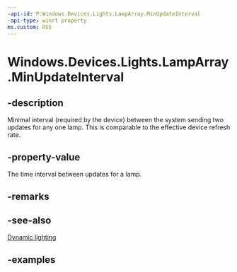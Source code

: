 ```yaml
---
-api-id: P:Windows.Devices.Lights.LampArray.MinUpdateInterval
-api-type: winrt property
ms.custom: RS5
---
```


<!-- Property syntax.
public TimeSpan MinUpdateInterval { get; }
-->

# Windows.Devices.Lights.LampArray.MinUpdateInterval

## -description
Minimal interval (required by the device) between the system sending two updates for any one lamp.  This is comparable to the effective device refresh rate.

## -property-value
The time interval between updates for a lamp.

## -remarks

## -see-also

[Dynamic lighting](/windows/uwp/devices-sensors/lighting-dynamic-lamparray)

## -examples


